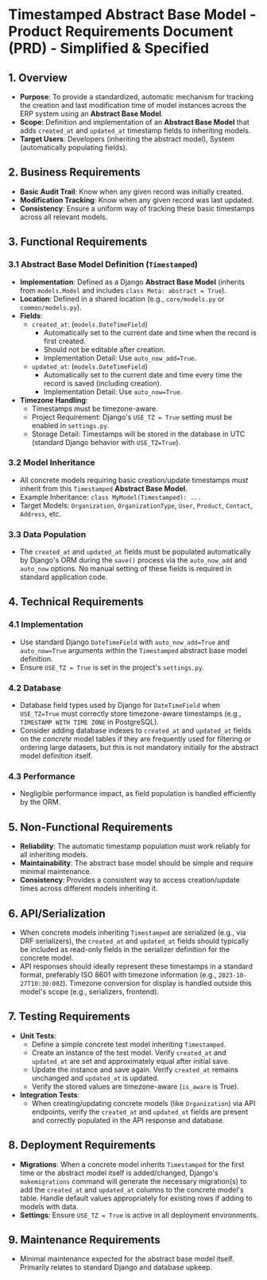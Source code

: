 # Timestamped Abstract Base Model - Product Requirements Document (PRD) - Simplified & Specified

## 1. Overview

*   **Purpose**: To provide a standardized, automatic mechanism for tracking the creation and last modification time of model instances across the ERP system using an **Abstract Base Model**.
*   **Scope**: Definition and implementation of an **Abstract Base Model** that adds `created_at` and `updated_at` timestamp fields to inheriting models.
*   **Target Users**: Developers (inheriting the abstract model), System (automatically populating fields).

## 2. Business Requirements

*   **Basic Audit Trail**: Know when any given record was initially created.
*   **Modification Tracking**: Know when any given record was last updated.
*   **Consistency**: Ensure a uniform way of tracking these basic timestamps across all relevant models.

## 3. Functional Requirements

### 3.1 Abstract Base Model Definition (`Timestamped`)
*   **Implementation**: Defined as a Django **Abstract Base Model** (inherits from `models.Model` and includes `class Meta: abstract = True`).
*   **Location**: Defined in a shared location (e.g., `core/models.py` or `common/models.py`).
*   **Fields**:
    *   `created_at`: (`models.DateTimeField`)
        *   Automatically set to the current date and time when the record is first created.
        *   Should not be editable after creation.
        *   Implementation Detail: Use `auto_now_add=True`.
    *   `updated_at`: (`models.DateTimeField`)
        *   Automatically set to the current date and time every time the record is saved (including creation).
        *   Implementation Detail: Use `auto_now=True`.
*   **Timezone Handling**:
    *   Timestamps must be timezone-aware.
    *   Project Requirement: Django's `USE_TZ = True` setting must be enabled in `settings.py`.
    *   Storage Detail: Timestamps will be stored in the database in UTC (standard Django behavior with `USE_TZ=True`).

### 3.2 Model Inheritance
*   All concrete models requiring basic creation/update timestamps *must* inherit from this `Timestamped` **Abstract Base Model**.
*   Example Inheritance: `class MyModel(Timestamped): ...`
*   Target Models: `Organization`, `OrganizationType`, `User`, `Product`, `Contact`, `Address`, etc.

### 3.3 Data Population
*   The `created_at` and `updated_at` fields must be populated automatically by Django's ORM during the `save()` process via the `auto_now_add` and `auto_now` options. No manual setting of these fields is required in standard application code.

## 4. Technical Requirements

### 4.1 Implementation
*   Use standard Django `DateTimeField` with `auto_now_add=True` and `auto_now=True` arguments within the `Timestamped` abstract base model definition.
*   Ensure `USE_TZ = True` is set in the project's `settings.py`.

### 4.2 Database
*   Database field types used by Django for `DateTimeField` when `USE_TZ=True` must correctly store timezone-aware timestamps (e.g., `TIMESTAMP WITH TIME ZONE` in PostgreSQL).
*   Consider adding database indexes to `created_at` and `updated_at` fields on the *concrete* model tables if they are frequently used for filtering or ordering large datasets, but this is not mandatory initially for the abstract model definition itself.

### 4.3 Performance
*   Negligible performance impact, as field population is handled efficiently by the ORM.

## 5. Non-Functional Requirements

*   **Reliability**: The automatic timestamp population must work reliably for all inheriting models.
*   **Maintainability**: The abstract base model should be simple and require minimal maintenance.
*   **Consistency**: Provides a consistent way to access creation/update times across different models inheriting it.

## 6. API/Serialization

*   When concrete models inheriting `Timestamped` are serialized (e.g., via DRF serializers), the `created_at` and `updated_at` fields should typically be included as read-only fields in the serializer definition for the concrete model.
*   API responses should ideally represent these timestamps in a standard format, preferably ISO 8601 with timezone information (e.g., `2023-10-27T10:30:00Z`). Timezone conversion for display is handled outside this model's scope (e.g., serializers, frontend).

## 7. Testing Requirements

*   **Unit Tests**:
    *   Define a simple concrete test model inheriting `Timestamped`.
    *   Create an instance of the test model. Verify `created_at` and `updated_at` are set and approximately equal after initial save.
    *   Update the instance and save again. Verify `created_at` remains unchanged and `updated_at` is updated.
    *   Verify the stored values are timezone-aware (`is_aware` is True).
*   **Integration Tests**:
    *   When creating/updating concrete models (like `Organization`) via API endpoints, verify the `created_at` and `updated_at` fields are present and correctly populated in the API response and database.

## 8. Deployment Requirements

*   **Migrations**: When a concrete model inherits `Timestamped` for the first time or the abstract model itself is added/changed, Django's `makemigrations` command will generate the necessary migration(s) to add the `created_at` and `updated_at` columns to the concrete model's table. Handle default values appropriately for existing rows if adding to models with data.
*   **Settings**: Ensure `USE_TZ = True` is active in all deployment environments.

## 9. Maintenance Requirements

*   Minimal maintenance expected for the abstract base model itself. Primarily relates to standard Django and database upkeep.
